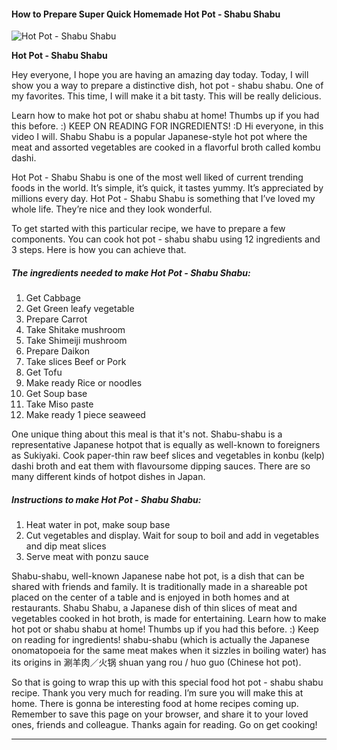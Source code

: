            

#### How to Prepare Super Quick Homemade Hot Pot - Shabu Shabu

![Hot Pot - Shabu Shabu](https://img-global.cpcdn.com/recipes/b27ab445c73e8f91/751x532cq70/hot-pot-shabu-shabu-recipe-main-photo.jpg)

**Hot Pot - Shabu Shabu**

Hey everyone, I hope you are having an amazing day today. Today, I will show you a way to prepare a distinctive dish, hot pot - shabu shabu. One of my favorites. This time, I will make it a bit tasty. This will be really delicious.

Learn how to make hot pot or shabu shabu at home! Thumbs up if you had this before. :) KEEP ON READING FOR INGREDIENTS! :D Hi everyone, in this video I will. Shabu Shabu is a popular Japanese-style hot pot where the meat and assorted vegetables are cooked in a flavorful broth called kombu dashi.

Hot Pot - Shabu Shabu is one of the most well liked of current trending foods in the world. It’s simple, it’s quick, it tastes yummy. It’s appreciated by millions every day. Hot Pot - Shabu Shabu is something that I’ve loved my whole life. They’re nice and they look wonderful.

To get started with this particular recipe, we have to prepare a few components. You can cook hot pot - shabu shabu using 12 ingredients and 3 steps. Here is how you can achieve that.

##### The ingredients needed to make Hot Pot - Shabu Shabu:

1.  Get Cabbage
2.  Get Green leafy vegetable
3.  Prepare Carrot
4.  Take Shitake mushroom
5.  Take Shimeiji mushroom
6.  Prepare Daikon
7.  Take slices Beef or Pork
8.  Get Tofu
9.  Make ready Rice or noodles
10.  Get Soup base
11.  Take Miso paste
12.  Make ready 1 piece seaweed

One unique thing about this meal is that it's not. Shabu-shabu is a representative Japanese hotpot that is equally as well-known to foreigners as Sukiyaki. Cook paper-thin raw beef slices and vegetables in konbu (kelp) dashi broth and eat them with flavoursome dipping sauces. There are so many different kinds of hotpot dishes in Japan.

##### Instructions to make Hot Pot - Shabu Shabu:

1.  Heat water in pot, make soup base
2.  Cut vegetables and display. Wait for soup to boil and add in vegetables and dip meat slices
3.  Serve meat with ponzu sauce

Shabu-shabu, well-known Japanese nabe hot pot, is a dish that can be shared with friends and family. It is traditionally made in a shareable pot placed on the center of a table and is enjoyed in both homes and at restaurants. Shabu Shabu, a Japanese dish of thin slices of meat and vegetables cooked in hot broth, is made for entertaining. Learn how to make hot pot or shabu shabu at home! Thumbs up if you had this before. :) Keep on reading for ingredients! shabu-shabu (which is actually the Japanese onomatopoeia for the same meat makes when it sizzles in boiling water) has its origins in 涮羊肉／火锅 shuan yang rou / huo guo (Chinese hot pot).

So that is going to wrap this up with this special food hot pot - shabu shabu recipe. Thank you very much for reading. I’m sure you will make this at home. There is gonna be interesting food at home recipes coming up. Remember to save this page on your browser, and share it to your loved ones, friends and colleague. Thanks again for reading. Go on get cooking!

* * *